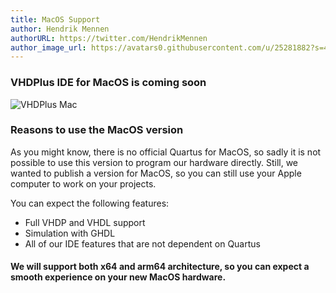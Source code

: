 ```yaml
---
title: MacOS Support
author: Hendrik Mennen
authorURL: https://twitter.com/HendrikMennen
author_image_url: https://avatars0.githubusercontent.com/u/25281882?s=460&v=4
---
```


### VHDPlus IDE for MacOS is coming soon

![VHDPlus Mac](/img/blog/2021-11-01/MacOS.png)



<!--truncate-->

### Reasons to use the MacOS version
As you might know, there is no official Quartus for MacOS, so sadly it is not possible to use this version to program our hardware directly.
Still, we wanted to publish a version for MacOS, so you can still use your Apple computer to work on your projects.

You can expect the following features:
- Full VHDP and VHDL support
- Simulation with GHDL
- All of our IDE features that are not dependent on Quartus

#### We will support both x64 and arm64 architecture, so you can expect a smooth experience on your new MacOS hardware.